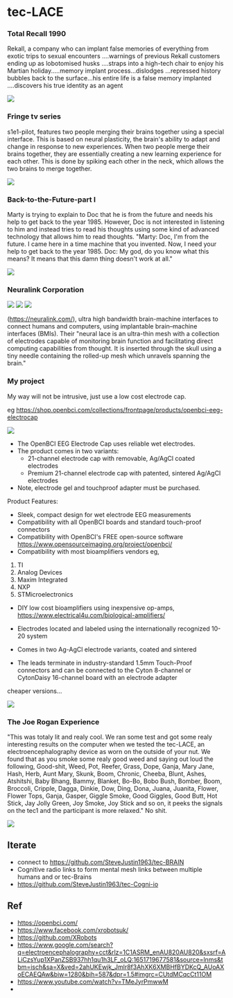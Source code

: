 # tec-LACE

### Total Recall 1990
Rekall, a company who can implant false memories of everything from exotic trips to sexual encounters ....warnings of previous Rekall customers ending up as lobotomised husks ....straps into a high-tech chair to enjoy his Martian holiday.....memory implant process...dislodges ...repressed history bubbles back to the surface...his entire life is a false memory implanted ....discovers his true identity as an agent 

![](https://github.com/SteveJustin1963/tec-LACE/blob/master/pics/trc1.png)

### Fringe tv series
s1e1-pilot, features two people merging their brains together using a special interface. This is based on neural plasticity, the brain's ability to adapt and change in response to new experiences. When two people merge their brains together, they are essentially creating a new learning experience for each other. This is done by spiking each other in the neck, which allows the two brains to merge together.

![](https://github.com/SteveJustin1963/tec-LACE/blob/master/pics/ftvs1e3.png)


### Back-to-the-Future-part I

Marty is trying to explain to Doc that he is from the future and needs his help to get back to the year 1985. However, Doc is not interested in listening to him and instead tries to read his thoughts using some kind of advanced technology that allows him to read thoughts. "Marty: Doc, I'm from the future. I came here in a time machine that you invented. Now, I need your help to get back to the year 1985. Doc: My god, do you know what this means? It means that this damn thing doesn't work at all." 

![](https://github.com/SteveJustin1963/tec-LACE/blob/master/pics/doc3.png)

### Neuralink Corporation 

![](https://github.com/SteveJustin1963/tec-LACE/blob/master/pics/idea1.png)
![](https://github.com/SteveJustin1963/tec-LACE/blob/master/pics/idea2.png)
![](https://github.com/SteveJustin1963/tec-LACE/blob/master/pics/idea3.png)



(https://neuralink.com/), ultra high bandwidth brain-machine interfaces to connect humans and computers, using implantable brain–machine interfaces (BMIs). Their "neural lace is an ultra-thin mesh with a collection of electrodes capable of monitoring brain function and facilitating direct computing capabilities from thought. It is inserted through the skull using a tiny needle containing the rolled-up mesh which unravels spanning the brain." 


### My project

My way will not be intrusive, just use a low cost electrode cap. 

eg https://shop.openbci.com/collections/frontpage/products/openbci-eeg-electrocap


![](https://github.com/SteveJustin1963/tec-LACE/blob/master/pics/cap2.png)

- The OpenBCI EEG Electrode Cap uses reliable wet electrodes. 
- The product comes in two variants:
  - 21-channel electrode cap with removable, Ag/AgCl coated electrodes
  - Premium 21-channel electrode cap with patented, sintered Ag/AgCl electrodes
- Note, electrode gel and touchproof adapter must be purchased.

Product Features: 
- Sleek, compact design for wet electrode EEG measurements
- Compatibility with all OpenBCI boards and standard touch-proof connectors
- Compatibility with OpenBCI's FREE open-source software https://www.opensourceimaging.org/project/openbci/
- Compatibility with most bioamplifiers vendors eg,
1. TI
2. Analog Devices
3. Maxim Integrated
4. NXP
5. STMicroelectronics
- DIY low cost bioamplifiers using inexpensive op-amps, https://www.electrical4u.com/biological-amplifiers/

- Electrodes located and labeled using the internationally recognized 10-20 system
- Comes in two Ag-AgCl electrode variants, coated and sintered
- The leads terminate in industry-standard 1.5mm Touch-Proof connectors and can be connected to the Cyton 8-channel or CytonDaisy 16-channel board with an electrode adapter

cheaper versions...

![](https://github.com/SteveJustin1963/tec-LACE/blob/master/pics/cap1.png)


### The Joe Rogan Experience
"This was totaly lit and realy cool. We ran some test and got some realy interesting results on the computer when we tested the tec-LACE, an electroencephalography device as worn on the outside of your nut. We found that as you smoke some realy good weed and saying out loud the following, Good-shit, Weed, Pot, Reefer, Grass, Dope, Ganja, Mary Jane, Hash, Herb, Aunt Mary, Skunk, Boom, Chronic, Cheeba, Blunt, Ashes, Atshitshi, Baby Bhang, Bammy, Blanket, Bo-Bo, Bobo Bush, Bomber, Boom, Broccoli, Cripple, Dagga, Dinkie, Dow, Ding, Dona, Juana, Juanita, Flower, Flower Tops, Ganja, Gasper, Giggle Smoke, Good Giggles, Good Butt, Hot Stick, Jay Jolly Green, Joy Smoke, Joy Stick and so on, it peeks the signals on the tec1 and the participant is more relaxed." No shit. 

![](https://github.com/SteveJustin1963/tec-LACE/blob/master/pics/emsw2.png)





## Iterate
- connect to https://github.com/SteveJustin1963/tec-BRAIN
- Cognitive radio links to form mental mesh links between multiple humans and or tec-Brains
- https://github.com/SteveJustin1963/tec-Cogni-io


## Ref
- https://openbci.com/
- https://www.facebook.com/xrobotsuk/
- https://github.com/XRobots
- https://www.google.com/search?q=electroencephalography+cct&rlz=1C1ASRM_enAU820AU820&sxsrf=ALiCzsYup1XPanZSB937hh1qu1h3LF_oLQ:1651719677581&source=lnms&tbm=isch&sa=X&ved=2ahUKEwjk_Jmlr8f3AhXK6XMBHfBYDKcQ_AUoAXoECAEQAw&biw=1280&bih=587&dpr=1.5#imgrc=CUtdMCqcCt11OM
- https://www.youtube.com/watch?v=TMeJyrPmwwM
- 



